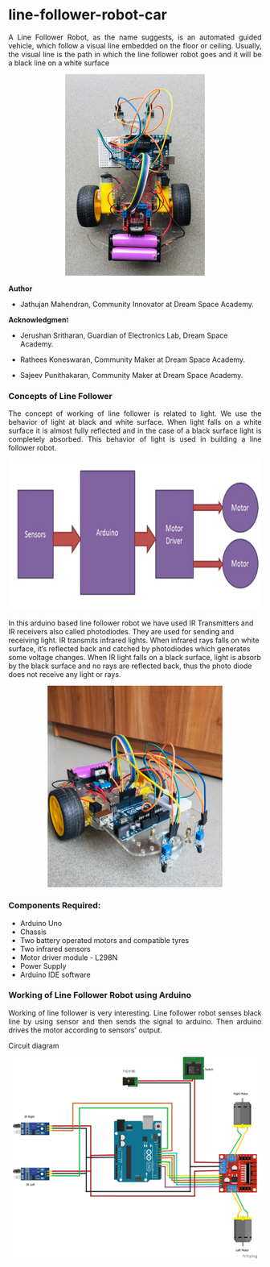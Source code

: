 # line-follower-robot-car
<p align="justify">
A Line Follower Robot, as the name suggests, is an automated guided vehicle, which follow a visual line embedded on the floor or ceiling. Usually, the visual line is the path in which the line follower robot goes and it will be a black line on a white surface
</p>
<p align="center">
<img src="source/image-video/image-4.jpg"  height="400px" weidth="400px">
</p>

**Author**

- Jathujan Mahendran, Community Innovator at Dream Space Academy.


**Acknowledgmen**t 

- Jerushan Sritharan, Guardian of Electronics Lab, Dream Space Academy.

- Rathees Koneswaran,  Community Maker at Dream Space Academy. 

- Sajeev Punithakaran, Community Maker at Dream Space Academy.


### Concepts of Line Follower
<p align="justify">
The concept of working of line follower is related to light. We use the behavior of light at black and white surface. When light falls on a white surface it is almost fully reflected and in the case of a black surface light is completely absorbed. This behavior of light is used in building a line follower robot.

<p align="center">
<img src="source/image-video/image-1.jfif"  height="300px" weidth="300px">
</p>

In this arduino based line follower robot we have used IR Transmitters and IR receivers also called photodiodes. They are used for sending and receiving light. IR transmits infrared lights. When infrared rays falls on white surface, it’s reflected back and catched by photodiodes which generates some voltage changes. When IR light falls on a black surface, light is absorb by the black surface and no rays are reflected back, thus the photo diode does not receive any light or rays.
</p>
<p align="center">
<img src="source/image-video/image-3.jpg"  height="400px" weidth="400px">
</p>

### Components Required:

* Arduino Uno
* Chassis
* Two battery operated motors and compatible tyres
* Two infrared sensors
* Motor driver module - L298N
* Power Supply
* Arduino IDE software


### Working of Line Follower Robot using Arduino
<p align="justify">
Working of line follower is very interesting. Line follower robot senses black line by using sensor and then sends the signal to arduino. Then arduino drives the motor according to sensors' output.
</p>
Circuit diagram 
<p align="center">
<img src="source/image-video/image-2.png"  height="400px" weidth="400px">
</p>